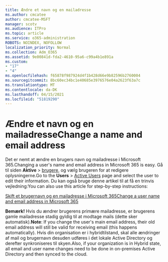 ```yaml
---
title: Ændre et navn og en mailadresse
ms.author: cmcatee
author: cmcatee-MSFT
manager: scotv
ms.audience: ITPro
ms.topic: article
ms.service: o365-administration
ROBOTS: NOINDEX, NOFOLLOW
localization_priority: Normal
ms.collection: Adm_O365
ms.assetid: 9e00841d-fda2-4610-95a6-c99a4b1e891a
ms.custom:
- "17"
- "4"
ms.openlocfilehash: f65878f987924d4f1b428d66e9b82596b2760004
ms.sourcegitcommit: 8bc60ec34bc1e40685e3976576e04a2623f63a7c
ms.translationtype: MT
ms.contentlocale: da-DK
ms.lasthandoff: 04/15/2021
ms.locfileid: "51819290"
---
```

# <a name="change-a-name-and-email-address"></a><span data-ttu-id="9be6f-102">Ændre et navn og en mailadresse</span><span class="sxs-lookup"><span data-stu-id="9be6f-102">Change a name and email address</span></span>

<span data-ttu-id="9be6f-103">Det er nemt at ændre en brugers navn og mailadresse i Microsoft 365.</span><span class="sxs-lookup"><span data-stu-id="9be6f-103">Changing a user's name and email address in Microsoft 365 is easy.</span></span> <span data-ttu-id="9be6f-104">Gå til siden **Aktive** \> [brugere,](https://go.microsoft.com/fwlink/p/?linkid=834822) og vælg brugeren for at redigere oplysningerne.</span><span class="sxs-lookup"><span data-stu-id="9be6f-104">Go to the **Users** \> [Active Users](https://go.microsoft.com/fwlink/p/?linkid=834822) page and select the user to edit their information.</span></span> <span data-ttu-id="9be6f-105">Du kan også bruge denne artikel til at få en trinvis vejledning:</span><span class="sxs-lookup"><span data-stu-id="9be6f-105">You can also use this article for step-by-step instructions:</span></span>
  
[<span data-ttu-id="9be6f-106">Skift et brugernavn og en mailadresse i Microsoft 365</span><span class="sxs-lookup"><span data-stu-id="9be6f-106">Change a user name and email address in Microsoft 365</span></span>](https://docs.microsoft.com/microsoft-365/admin/add-users/change-a-user-name-and-email-address)
  
 <span data-ttu-id="9be6f-107">**Bemærk!** Hvis du ændrer brugerens primære mailadresse, er brugerens gamle mailadresse stadig gyldig til at modtage mails (dette sker automatisk).</span><span class="sxs-lookup"><span data-stu-id="9be6f-107">**Note**: If you change the user's main email address, their old email address will still be valid for receiving email (this happens automatically).</span></span> <span data-ttu-id="9be6f-108">Hvis din organisation er i hybridtilstand, skal alle ændringer af mail og brugernavn desuden udføres i det lokale Active Directory og derefter synkroniseres til skyen.</span><span class="sxs-lookup"><span data-stu-id="9be6f-108">Also, if your organization is in Hybrid state, all email and user name changes need to be done in on-premises Active Directory and then synced to the cloud.</span></span>